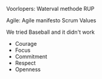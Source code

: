 Voorlopers:
Waterval methode
RUP

Agile:
Agile manifesto
Scrum Values




We tried Baseball and it didn't work


- Courage
- Focus
- Commitment
- Respect
- Openness